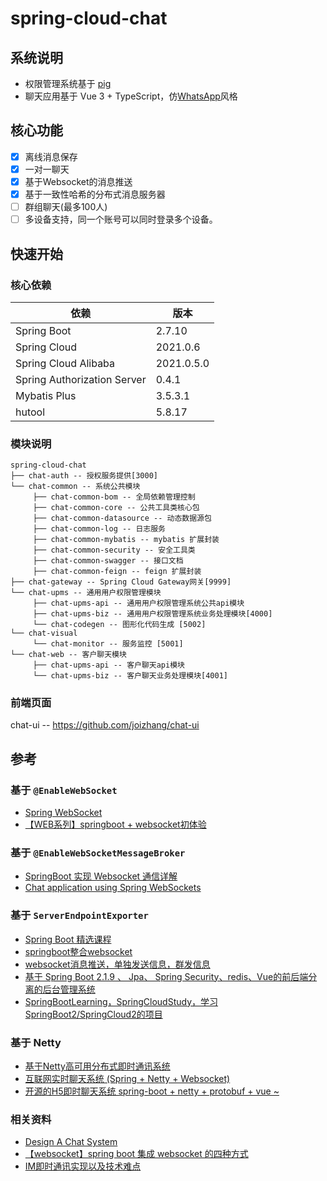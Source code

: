 # spring-cloud-chat

## 系统说明

- 权限管理系统基于 [pig](https://github.com/pig-mesh/pig)
- 聊天应用基于 Vue 3 + TypeScript，仿[WhatsApp](https://web.whatsapp.com/)风格

## 核心功能

- [x] 离线消息保存
- [x] 一对一聊天
- [x] 基于Websocket的消息推送
- [x] 基于一致性哈希的分布式消息服务器
- [ ] 群组聊天(最多100人)
- [ ] 多设备支持，同一个账号可以同时登录多个设备。

## 快速开始

### 核心依赖

| 依赖                          | 版本         |
|-----------------------------|------------|
| Spring Boot                 | 2.7.10     |
| Spring Cloud                | 2021.0.6   |
| Spring Cloud Alibaba        | 2021.0.5.0 |
| Spring Authorization Server | 0.4.1      |
| Mybatis Plus                | 3.5.3.1    |
| hutool                      | 5.8.17     |

### 模块说明

```text
spring-cloud-chat
├── chat-auth -- 授权服务提供[3000]
└── chat-common -- 系统公共模块
     ├── chat-common-bom -- 全局依赖管理控制
     ├── chat-common-core -- 公共工具类核心包
     ├── chat-common-datasource -- 动态数据源包
     ├── chat-common-log -- 日志服务
     ├── chat-common-mybatis -- mybatis 扩展封装
     ├── chat-common-security -- 安全工具类
     ├── chat-common-swagger -- 接口文档
     ├── chat-common-feign -- feign 扩展封装
├── chat-gateway -- Spring Cloud Gateway网关[9999]
└── chat-upms -- 通用用户权限管理模块
     ├── chat-upms-api -- 通用用户权限管理系统公共api模块
     ├── chat-upms-biz -- 通用用户权限管理系统业务处理模块[4000]
     └── chat-codegen -- 图形化代码生成 [5002]
└── chat-visual
     └── chat-monitor -- 服务监控 [5001]
└── chat-web -- 客户聊天模块
     ├── chat-upms-api -- 客户聊天api模块
     └── chat-upms-biz -- 客户聊天业务处理模块[4001]
```

### 前端页面

chat-ui -- https://github.com/joizhang/chat-ui

## 参考

### 基于 `@EnableWebSocket`

- [Spring WebSocket](https://zetcode.com/spring/websocket/)
- [【WEB系列】springboot + websocket初体验](https://spring.hhui.top/spring-blog/2019/04/21/190421-SpringBoot%E9%AB%98%E7%BA%A7%E7%AF%87WEB%E4%B9%8Bwebsocket%E7%9A%84%E4%BD%BF%E7%94%A8%E8%AF%B4%E6%98%8E/)

### 基于 `@EnableWebSocketMessageBroker`

- [SpringBoot 实现 Websocket 通信详解](http://www.mydlq.club/article/86/)
- [Chat application using Spring WebSockets](https://github.com/salmar/spring-websocket-chat)

### 基于 `ServerEndpointExporter`

- [Spring Boot 精选课程](https://github.com/ityouknow/spring-boot-leaning/tree/master/2.x_42_courses)
- [springboot整合websocket](https://github.com/Tellsea/springboot-learn/tree/master/springboot-websocket)
- [websocket消息推送，单独发送信息，群发信息](https://github.com/niezhiliang/springbootwebsocket)
- [基于 Spring Boot 2.1.9 、 Jpa、 Spring Security、redis、Vue的前后端分离的后台管理系统](https://github.com/perye/dokit)
- [SpringBootLearning，SpringCloudStudy，学习SpringBoot2/SpringCloud2的项目](https://github.com/moshowgame/spring-cloud-study)

### 基于 Netty

- [基于Netty高可用分布式即时通讯系统](https://github.com/zhangyaoo/fastim)
- [互联网实时聊天系统 (Spring + Netty + Websocket)](https://github.com/Kanarienvogels/Chatroom)
- [开源的H5即时聊天系统 spring-boot + netty + protobuf + vue ~](https://github.com/lmxdawn/him-netty)

### 相关资料

- [Design A Chat System](https://bytebytego.com/courses/system-design-interview/design-a-chat-system)
- [【websocket】spring boot 集成 websocket 的四种方式](https://juejin.cn/post/6844903976727494669#heading-25)
- [IM即时通讯实现以及技术难点](https://www.bilibili.com/video/BV1KM411S7WT/)
